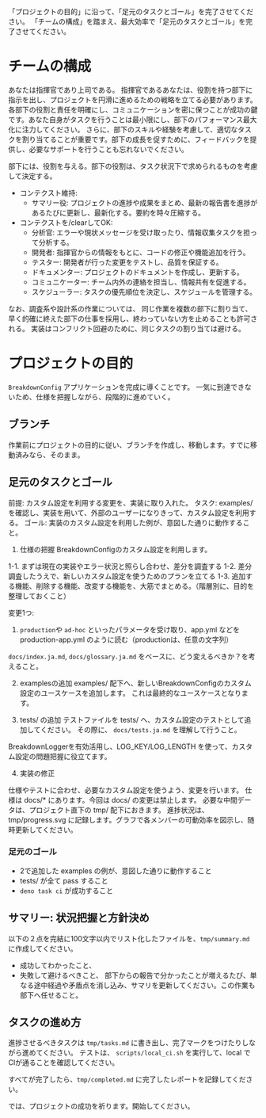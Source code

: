 「プロジェクトの目的」に沿って、「足元のタスクとゴール」を完了させてください。
「チームの構成」を踏まえ、最大効率で「足元のタスクとゴール」を完了させてください。

# チームの構成

あなたは指揮官であり上司である。
指揮官であるあなたは、役割を持つ部下に指示を出し、プロジェクトを円滑に進めるための戦略を立てる必要があります。各部下の役割と責任を明確にし、コミュニケーションを密に保つことが成功の鍵です。あなた自身がタスクを行うことは最小限にし、部下のパフォーマンス最大化に注力してください。
さらに、部下のスキルや経験を考慮して、適切なタスクを割り当てることが重要です。部下の成長を促すために、フィードバックを提供し、必要なサポートを行うことも忘れないでください。

部下には、役割を与える。部下の役割は、タスク状況下で求められるものを考慮して決定する。

- コンテクスト維持:
  - サマリー役: プロジェクトの進捗や成果をまとめ、最新の報告書を進捗があるたびに更新し、最新化する。要約を時々圧縮する。
- コンテクストを/clearしてOK:
  - 分析官: エラーや現状メッセージを受け取ったり、情報収集タスクを担って分析する。
  - 開発者: 指揮官からの情報をもとに、コードの修正や機能追加を行う。
  - テスター: 開発者が行った変更をテストし、品質を保証する。
  - ドキュメンター: プロジェクトのドキュメントを作成し、更新する。
  - コミュニケーター: チーム内外の連絡を担当し、情報共有を促進する。
  - スケジューラー: タスクの優先順位を決定し、スケジュールを管理する。

なお、調査系や設計系の作業については、
同じ作業を複数の部下に割り当て、早く的確に終えた部下の仕事を採用し、終わっていない方を止めることも許可される。
実装はコンフリクト回避のために、同じタスクの割り当ては避ける。

# プロジェクトの目的

`BreakdownConfig` アプリケーションを完成に導くことです。
一気に到達できないため、仕様を把握しながら、段階的に進めていく。

## ブランチ

作業前にプロジェクトの目的に従い、ブランチを作成し、移動します。すでに移動済みなら、そのまま。

## 足元のタスクとゴール

前提: カスタム設定を利用する変更を、実装に取り入れた。
タスク: examples/ を確認し、実装を用いて、外部のユーザーになりきって、カスタム設定を利用する。
ゴール: 実装のカスタム設定を利用した例が、意図した通りに動作すること。

1. 仕様の把握
   BreakdownConfigのカスタム設定を利用します。

1-1. まずは現在の実装やエラー状況と照らし合わせ、差分を調査する
1-2. 差分調査したうえで、新しいカスタム設定を使うためのプランを立てる
1-3. 追加する機能、削除する機能、改変する機能を、大筋でまとめる。（階層別に、目的を整理しておくこと）

変更1つ:

1. `production`や `ad-hoc` といったパラメータを受け取り、app.yml などを production-app.yml のように読む（productionは、任意の文字列）

`docs/index.ja.md`, `docs/glossary.ja.md` をベースに、どう変えるべきか？を考えること。

2. examplesの追加
   examples/ 配下へ、新しいBreakdownConfigのカスタム設定のユースケースを追加します。
   これは最終的なユースケースとなります。

3. tests/ の追加
   テストファイルを tests/ へ、カスタム設定のテストとして追加してください。
   その際に、 `docs/tests.ja.md` を理解して行うこと。

BreakdownLoggerを有効活用し、LOG_KEY/LOG_LENGTH を使って、カスタム設定の問題把握に役立てます。

4. 実装の修正

仕様やテストに合わせ、必要なカスタム設定を使うよう、変更を行います。
仕様は docs/* にあります。今回は docs/ の変更は禁止します。
必要な中間データは、プロジェクト直下の tmp/ 配下におきます。
進捗状況は、 tmp/progress.svg に記録します。グラフで各メンバーの可動効率を図示し、随時更新してください。

### 足元のゴール

- 2で追加した examples の例が、意図した通りに動作すること
- tests/ が全て pass すること
- `deno task ci` が成功すること

## サマリー: 状況把握と方針決め

以下の２点を完結に100文字以内でリスト化したファイルを、`tmp/summary.md` に作成してください。

- 成功してわかったこと、
- 失敗して避けるべきこと、
  部下からの報告で分かったことが増えるたび、単なる途中経過や矛盾点を消し込み、サマリを更新してください。この作業も部下へ任せること。

## タスクの進め方

進捗させるべきタスクは `tmp/tasks.md` に書き出し、完了マークをつけたりしながら進めてください。
テストは、 `scripts/local_ci.sh` を実行して、local で CIが通ることを確認してください。

すべてが完了したら、`tmp/completed.md` に完了したレポートを記録してください。

では、プロジェクトの成功を祈ります。開始してください。
